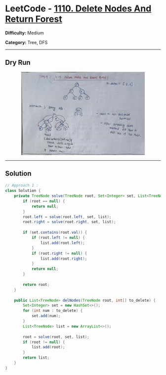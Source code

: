 # LeetCode - [1110. Delete Nodes And Return Forest](https://leetcode.com/problems/delete-nodes-and-return-forest/description/)

**Difficulty:** Medium

**Category:** Tree, DFS

---

## Dry Run

<p align="middle">
   <img src="../../Tree/1110.jpg" width="400"/>
</p>


---

## Solution

```java
// Approach 1 :
class Solution {
    private TreeNode solve(TreeNode root, Set<Integer> set, List<TreeNode> list) {
        if (root == null) {
            return null;
        }
        root.left = solve(root.left, set, list);
        root.right = solve(root.right, set, list);

        if (set.contains(root.val)) {
            if (root.left != null) {
                list.add(root.left);
            }
            if (root.right != null) {
                list.add(root.right);
            }
            return null;
        }

        return root;
    }

    public List<TreeNode> delNodes(TreeNode root, int[] to_delete) {
        Set<Integer> set = new HashSet<>();
        for (int num : to_delete) {
            set.add(num);
        }
        List<TreeNode> list = new ArrayList<>();

        root = solve(root, set, list);
        if (root != null) {
            list.add(root);
        }
        return list;
    }
}
```
